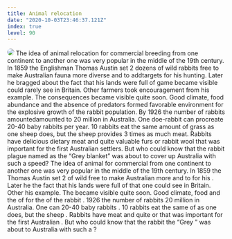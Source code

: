 ```yaml
---
title: Animal relocation
date: "2020-10-03T23:46:37.121Z"
index: true
level: 90
---
```


<img src="/images/bunny.jpg" style="border-radius:1rem">

<Tabs>
<Box title="reading"  isJustify={true}>
The idea of animal <T translate="переселения">relocation</t> for commercial <T translate="разведения">breeding</t> from one continent to another one was very popular in the middle of the 19th century.
In 1859 the <T translate="англичанин">Englishman</t> Thomas Austin <More extraText="(to set free - выпустить на волю, освободить; 2 dozens of rabbits - слово dozen в данном случае идет с окончанием s, т.к. есть of; обратите внимание на употребление устойчивого выражения to set free! - (set free 2 dozens of rabbits - неверный вариант)">set 2 <T translate="десятка">dozens</t> of wild <T translate="кроликов">rabbits</t> free</More> to make Australian <T translate="фауну">fauna</t> more <T translate="разнообразной">diverse</t> and to <T translate="добавить">add</t><T translate="мишеней">targets</t> for his <T translate="охоты">hunting</t>.
Later he <T translate="хвалился">bragged </t> about the fact that his lands <More extraText="(were full of - были полны, to be full of - быть заполненным")>were full of</More> <T translate="дичью">game</t> <More extraText="стали ощутимы">became visible could</More> <T translate="редко">rarely</t> see in Britain.
Other <T translate="фермеры">farmers</t> took <T translate="вдохновились">encouragement</t> from his example.
The <T translate="последствия">consequences</t> <More extraText="стали ощутимы"> became visible</More> quite soon.
Good climate, food <T translate="обилие">abundance</t> and the <T translate="отсутствие">absence</t> of <T translate="хищников">predators</t> <T translate="создали">formed</t> <T translate="благоприятные">favorable</t> <T translate="условия">environment</t> for the <T translate="взрывного">explosive</t> <T translate="роста">growth</t> of the rabbit <T translate="популяции">population</t>.
<T translate="К">By</t> 1926 the number of rabbits amounted<T translate="составляло">amounted to</t> 20 million in Australia.
One <T translate="крольчиха">doe-rabbit</t> can <T translate="произвести">procreate</t> 20-40 baby rabbits <T translate="в год">per year</t>.
10 rabbits eat the same <T translate="количество">amount</t> of <T translate="травы">grass</t> <More extraText="как одна овца; зачем тут does?  - в предложении с as требуется глагол на конце; похожий пример - nobody sings as I do; но!!! he speaks like a native speaker - предложения с like не требуют глагола на конце"> as one <T translate="овца">sheep</t> does</More>, but the sheep <T translate="дает">provides</t> <More extraText="в три раза больше мяса, устойчивое выражение"><T translate="в 3 раза больше">3 times as much</t></More> <T translate="мяса">meat</t>.
Rabbits have <T translate="вкусное">delicious</t> <T translate="диетическое">dietary</t> meat and quite <T translate="ценные">valuable</t> <T translate="шкурки">furs</t> or <T translate="кроличий пух">rabbit wool</t> that was important for the first Australian <T translate="поселенцев">settlers</t>.
But who could know that the rabbit <T translate="нашествие">plague</t> <T translate="под названием">named as</t> the “Grey <T translate="одеяло">blanket</t>” <More extraText=" уже собралось было накрыть; to be about to - уже собираться">was about to <T translate="накроет">cover up</t></More> Australia with such a <T translate="скоростью">speed</t>?
</Box>
<Box title="Exercise">
The idea of animal <CompleteText answer="relocation" placeholder="переселения"/> for commercial <CompleteText answer="breeding" placeholder="разведения"/> from one continent to another one was very popular in the middle of the 19th century.
In 1859 the <CompleteText answer="Englishman" placeholder="англичанин"/> Thomas Austin set 2 <CompleteText answer="dozens" placeholder="десятка"/> of wild <CompleteText answer="rabbits" placeholder="кроликов"/> free to make Australian <CompleteText answer="fauna" placeholder="фауну"/> more <CompleteText answer="diverse" placeholder="разнообразной"/> and to <CompleteText answer="add" placeholder="добавить"/> <CompleteText answer="targets" placeholder="мишеней"/> for his <CompleteText answer="hunting" placeholder="охоты"/> .
Later he <CompleteText answer="bragged about" placeholder="хвалился"/> the fact that his lands were full of <CompleteText answer="game" placeholder="дичью"/> that one could <CompleteText answer="rarely" placeholder="редко"/> see in Britain.
Other <CompleteText answer="farmers" placeholder="фермеры"/> <CompleteText answer="took encouragement from" placeholder="вдохновились"/> his example.
The <CompleteText answer="consequences" placeholder="последствия"/> became visible quite soon.
Good climate, food <CompleteText answer= "abundance" placeholder="обилие"/> and the <CompleteText answer="absence" placeholder="отсутствие"/> of <CompleteText answer= " predators" placeholder="хищников"/> <CompleteText answer="formed" placeholder="создали"/> <CompleteText answer="favorable" placeholder="благоприятные"/> <CompleteText answer=" environment" placeholder="условия"/> for the <CompleteText answer="explosive" placeholder="взрывного"/> <CompleteText answer="growth" placeholder="роста"/> of the rabbit <CompleteText answer="population " placeholder="популяции"/> .
<CompleteText answer="By" placeholder="К"/> 1926 the number of rabbits <CompleteText answer="amounted to" placeholder="составляло"/> 20 million in Australia.
One <CompleteText answer="doe-rabbit" placeholder="крольчиха"/> can <CompleteText answer="procreate" placeholder="произвести"/> 20-40 baby rabbits <CompleteText answer="per year" placeholder="в год"/> .
10 rabbits eat the same <CompleteText answer="amount" placeholder="количество"/> of <CompleteText answer="grass" placeholder="травы"/> as one <CompleteText answer="sheep" placeholder="овца"/> does, but the sheep <CompleteText answer="provides" placeholder="дает"/> <CompleteText answer="3 times as much" placeholder="в 3 раза больше"/> <CompleteText answer="meat" placeholder="мяса"/> .
Rabbits have <CompleteText answer=" delicious" placeholder="вкусное"/> <CompleteText answer="dietary" placeholder="диетическое"/> meat and quite <CompleteText answer="valuable" placeholder="ценные"/> <CompleteText answer="furs" placeholder="шкурки"/> or <CompleteText answer="rabbit wool" placeholder="кроличий пух"/> that was important for the first Australian <CompleteText answer="settlers" placeholder="поселенцев"/> .
But who could know that the rabbit <CompleteText answer="plague" placeholder="нашествие"/> <CompleteText answer="named as" placeholder="под названием"/> the “Grey ” <CompleteText answer="Blanket" placeholder="одеяло"/> was about to <CompleteText answer=" cover up" placeholder="накроет"/> Australia with such a <CompleteText answer="speed" placeholder="скоростью"/> ?

</Box>

</Tabs>
